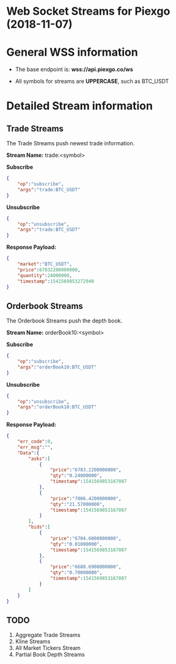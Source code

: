 # Web Socket Streams for Piexgo (2018-11-07)

# General WSS information

* The base endpoint is: **wss://api.piexgo.co/ws**

* All symbols for streams are **UPPERCASE**, such as BTC_USDT

  

# Detailed Stream information

## Trade Streams

The Trade Streams push newest trade information.

  

**Stream Name:** trade:\<symbol>

**Subscribe**
```json
{
    "op":"subscribe",
    "args":"trade:BTC_USDT"
}
```
**Unsubscribe**
```json
{
    "op":"unsubscribe",
    "args":"trade:BTC_USDT"
}
```

**Response Payload:**

```json
{
    "market":"BTC_USDT",
    "price":67832200000000,
    "quantity":24000000,
    "timestamp":1541569853272940
}
```

  

## Orderbook Streams

The Orderbook Streams push the depth book.

  

**Stream Name:** orderBook10:\<symbol>

**Subscribe**
```json
{
    "op":"subscribe",
    "args":"orderBook10:BTC_USDT"
}
```
**Unsubscribe**
```json
{
    "op":"unsubscribe",
    "args":"orderBook10:BTC_USDT"
}
```
**Response Payload:**
```json
{
    "err_code":0,
    "err_msg":"",
    "Data":{
        "asks":[
            {
                "price":"6783.2200000000",
                "qty":"0.24000000",
                "timestamp":1541569853167087
            },
            {
                "price":"7006.4200000000",
                "qty":"21.57000000",
                "timestamp":1541569853167087
            }
        ],
        "bids":[
            {
                "price":"6704.6000000000",
                "qty":"0.01000000",
                "timestamp":1541569853167087
            },
            {
                "price":"6688.6900000000",
                "qty":"0.70000000",
                "timestamp":1541569853167087
            }
        ]
    }
}
```

## TODO
1. Aggregate Trade Streams
2. Kline Streams
3. All Market Tickers Stream
4. Partial Book Depth Streams
